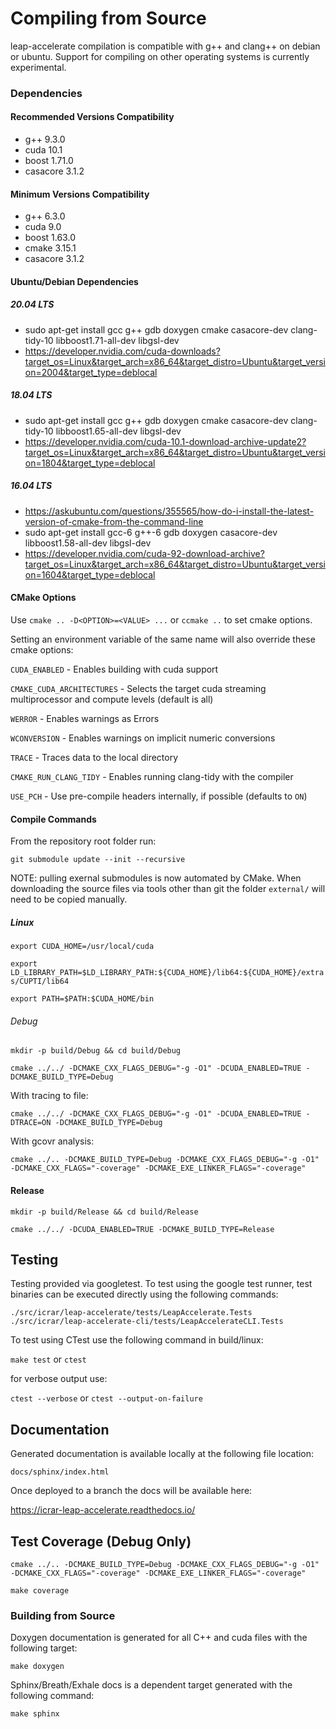 # Compiling from Source

leap-accelerate compilation is compatible with g++ and clang++ on debian or ubuntu. Support for compiling on other operating systems is currently experimental.

### Dependencies

#### Recommended Versions Compatibility

* g++ 9.3.0
* cuda 10.1
* boost 1.71.0
* casacore 3.1.2

#### Minimum Versions Compatibility

* g++ 6.3.0
* cuda 9.0
* boost 1.63.0
* cmake 3.15.1
* casacore 3.1.2

#### Ubuntu/Debian Dependencies

##### 20.04 LTS

* sudo apt-get install gcc g++ gdb doxygen cmake casacore-dev clang-tidy-10 libboost1.71-all-dev libgsl-dev
* https://developer.nvidia.com/cuda-downloads?target_os=Linux&target_arch=x86_64&target_distro=Ubuntu&target_version=2004&target_type=deblocal

##### 18.04 LTS

* sudo apt-get install gcc g++ gdb doxygen cmake casacore-dev clang-tidy-10 libboost1.65-all-dev libgsl-dev
* https://developer.nvidia.com/cuda-10.1-download-archive-update2?target_os=Linux&target_arch=x86_64&target_distro=Ubuntu&target_version=1804&target_type=deblocal

##### 16.04 LTS

* https://askubuntu.com/questions/355565/how-do-i-install-the-latest-version-of-cmake-from-the-command-line
* sudo apt-get install gcc-6 g++-6 gdb doxygen casacore-dev libboost1.58-all-dev libgsl-dev
* https://developer.nvidia.com/cuda-92-download-archive?target_os=Linux&target_arch=x86_64&target_distro=Ubuntu&target_version=1604&target_type=deblocal

#### CMake Options

Use `cmake .. -D<OPTION>=<VALUE> ...` or `ccmake ..` to set cmake options.

Setting an environment variable of the same name will also override these cmake options:

`CUDA_ENABLED` - Enables building with cuda support

`CMAKE_CUDA_ARCHITECTURES` - Selects the target cuda streaming multiprocessor and compute levels (default is all)

`WERROR` - Enables warnings as Errors

`WCONVERSION` - Enables warnings on implicit numeric conversions

`TRACE` - Traces data to the local directory

`CMAKE_RUN_CLANG_TIDY` - Enables running clang-tidy with the compiler

`USE_PCH` - Use pre-compile headers internally, if possible (defaults to `ON`)

#### Compile Commands

From the repository root folder run:

`git submodule update --init --recursive`

NOTE: pulling exernal submodules is now automated by CMake. When downloading the source files via tools other than git the folder `external/` will need to be copied manually.

##### Linux

`export CUDA_HOME=/usr/local/cuda`

`export LD_LIBRARY_PATH=$LD_LIBRARY_PATH:${CUDA_HOME}/lib64:${CUDA_HOME}/extras/CUPTI/lib64`

`export PATH=$PATH:$CUDA_HOME/bin`

###### Debug

`mkdir -p build/Debug && cd build/Debug`

`cmake ../../ -DCMAKE_CXX_FLAGS_DEBUG="-g -O1" -DCUDA_ENABLED=TRUE -DCMAKE_BUILD_TYPE=Debug`

With tracing to file:

`cmake ../../ -DCMAKE_CXX_FLAGS_DEBUG="-g -O1" -DCUDA_ENABLED=TRUE -DTRACE=ON -DCMAKE_BUILD_TYPE=Debug`

With gcovr analysis:

`cmake ../.. -DCMAKE_BUILD_TYPE=Debug -DCMAKE_CXX_FLAGS_DEBUG="-g -O1" -DCMAKE_CXX_FLAGS="-coverage" -DCMAKE_EXE_LINKER_FLAGS="-coverage"`

#### Release

`mkdir -p build/Release && cd build/Release`

`cmake ../../ -DCUDA_ENABLED=TRUE -DCMAKE_BUILD_TYPE=Release`

## Testing

Testing provided via googletest. To test using the google test runner, test binaries can be executed directly using the following commands:

`./src/icrar/leap-accelerate/tests/LeapAccelerate.Tests`
`./src/icrar/leap-accelerate-cli/tests/LeapAccelerateCLI.Tests`

To test using CTest use the following command in build/linux:

`make test` or `ctest`

for verbose output use:

`ctest --verbose` or `ctest --output-on-failure`

## Documentation

Generated documentation is available locally at the following file location:

`docs/sphinx/index.html`

Once deployed to a branch the docs will be available here:

https://icrar-leap-accelerate.readthedocs.io/

## Test Coverage (Debug Only)

`cmake ../.. -DCMAKE_BUILD_TYPE=Debug -DCMAKE_CXX_FLAGS_DEBUG="-g -O1" -DCMAKE_CXX_FLAGS="-coverage" -DCMAKE_EXE_LINKER_FLAGS="-coverage"`

`make coverage`

### Building from Source

Doxygen documentation is generated for all C++ and cuda files with the following target:

`make doxygen`

Sphinx/Breath/Exhale docs is a dependent target generated with the following command:

`make sphinx`
